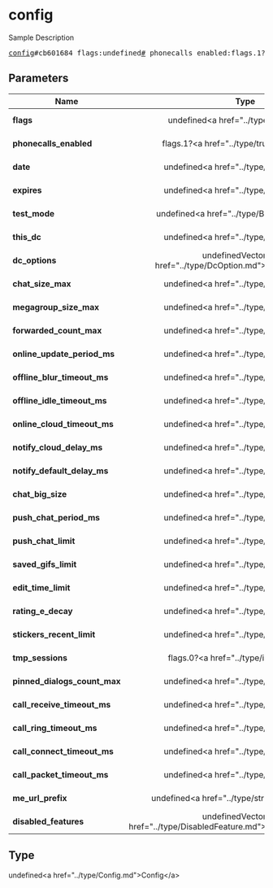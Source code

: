 # config

Sample Description

<pre>
<a href="../constructor/config.md">config</a>#cb601684 flags:undefined<a href="../type/#.md">#</a> phonecalls_enabled:flags.1?<a href="../type/true.md">true</a> date:undefined<a href="../type/int.md">int</a> expires:undefined<a href="../type/int.md">int</a> test_mode:undefined<a href="../type/Bool.md">Bool</a> this_dc:undefined<a href="../type/int.md">int</a> dc_options:undefinedVector&lt;<a href="../type/DcOption.md">DcOption</a>&gt; chat_size_max:undefined<a href="../type/int.md">int</a> megagroup_size_max:undefined<a href="../type/int.md">int</a> forwarded_count_max:undefined<a href="../type/int.md">int</a> online_update_period_ms:undefined<a href="../type/int.md">int</a> offline_blur_timeout_ms:undefined<a href="../type/int.md">int</a> offline_idle_timeout_ms:undefined<a href="../type/int.md">int</a> online_cloud_timeout_ms:undefined<a href="../type/int.md">int</a> notify_cloud_delay_ms:undefined<a href="../type/int.md">int</a> notify_default_delay_ms:undefined<a href="../type/int.md">int</a> chat_big_size:undefined<a href="../type/int.md">int</a> push_chat_period_ms:undefined<a href="../type/int.md">int</a> push_chat_limit:undefined<a href="../type/int.md">int</a> saved_gifs_limit:undefined<a href="../type/int.md">int</a> edit_time_limit:undefined<a href="../type/int.md">int</a> rating_e_decay:undefined<a href="../type/int.md">int</a> stickers_recent_limit:undefined<a href="../type/int.md">int</a> tmp_sessions:flags.0?<a href="../type/int.md">int</a> pinned_dialogs_count_max:undefined<a href="../type/int.md">int</a> call_receive_timeout_ms:undefined<a href="../type/int.md">int</a> call_ring_timeout_ms:undefined<a href="../type/int.md">int</a> call_connect_timeout_ms:undefined<a href="../type/int.md">int</a> call_packet_timeout_ms:undefined<a href="../type/int.md">int</a> me_url_prefix:undefined<a href="../type/string.md">string</a> disabled_features:undefinedVector&lt;<a href="../type/DisabledFeature.md">DisabledFeature</a>&gt; = undefined<a href="../type/Config.md">Config</a>;
</pre>

## Parameters

| Name | Type | Description |
|------|:----:|-------------|
| **flags** | undefined&lt;a href=&#34;../type/#.md&#34;&gt;#&lt;/a&gt; | Param description |
| **phonecalls_enabled** | flags.1?&lt;a href=&#34;../type/true.md&#34;&gt;true&lt;/a&gt; | Param description |
| **date** | undefined&lt;a href=&#34;../type/int.md&#34;&gt;int&lt;/a&gt; | Param description |
| **expires** | undefined&lt;a href=&#34;../type/int.md&#34;&gt;int&lt;/a&gt; | Param description |
| **test_mode** | undefined&lt;a href=&#34;../type/Bool.md&#34;&gt;Bool&lt;/a&gt; | Param description |
| **this_dc** | undefined&lt;a href=&#34;../type/int.md&#34;&gt;int&lt;/a&gt; | Param description |
| **dc_options** | undefinedVector&amp;lt;&lt;a href=&#34;../type/DcOption.md&#34;&gt;DcOption&lt;/a&gt;&amp;gt; | Param description |
| **chat_size_max** | undefined&lt;a href=&#34;../type/int.md&#34;&gt;int&lt;/a&gt; | Param description |
| **megagroup_size_max** | undefined&lt;a href=&#34;../type/int.md&#34;&gt;int&lt;/a&gt; | Param description |
| **forwarded_count_max** | undefined&lt;a href=&#34;../type/int.md&#34;&gt;int&lt;/a&gt; | Param description |
| **online_update_period_ms** | undefined&lt;a href=&#34;../type/int.md&#34;&gt;int&lt;/a&gt; | Param description |
| **offline_blur_timeout_ms** | undefined&lt;a href=&#34;../type/int.md&#34;&gt;int&lt;/a&gt; | Param description |
| **offline_idle_timeout_ms** | undefined&lt;a href=&#34;../type/int.md&#34;&gt;int&lt;/a&gt; | Param description |
| **online_cloud_timeout_ms** | undefined&lt;a href=&#34;../type/int.md&#34;&gt;int&lt;/a&gt; | Param description |
| **notify_cloud_delay_ms** | undefined&lt;a href=&#34;../type/int.md&#34;&gt;int&lt;/a&gt; | Param description |
| **notify_default_delay_ms** | undefined&lt;a href=&#34;../type/int.md&#34;&gt;int&lt;/a&gt; | Param description |
| **chat_big_size** | undefined&lt;a href=&#34;../type/int.md&#34;&gt;int&lt;/a&gt; | Param description |
| **push_chat_period_ms** | undefined&lt;a href=&#34;../type/int.md&#34;&gt;int&lt;/a&gt; | Param description |
| **push_chat_limit** | undefined&lt;a href=&#34;../type/int.md&#34;&gt;int&lt;/a&gt; | Param description |
| **saved_gifs_limit** | undefined&lt;a href=&#34;../type/int.md&#34;&gt;int&lt;/a&gt; | Param description |
| **edit_time_limit** | undefined&lt;a href=&#34;../type/int.md&#34;&gt;int&lt;/a&gt; | Param description |
| **rating_e_decay** | undefined&lt;a href=&#34;../type/int.md&#34;&gt;int&lt;/a&gt; | Param description |
| **stickers_recent_limit** | undefined&lt;a href=&#34;../type/int.md&#34;&gt;int&lt;/a&gt; | Param description |
| **tmp_sessions** | flags.0?&lt;a href=&#34;../type/int.md&#34;&gt;int&lt;/a&gt; | Param description |
| **pinned_dialogs_count_max** | undefined&lt;a href=&#34;../type/int.md&#34;&gt;int&lt;/a&gt; | Param description |
| **call_receive_timeout_ms** | undefined&lt;a href=&#34;../type/int.md&#34;&gt;int&lt;/a&gt; | Param description |
| **call_ring_timeout_ms** | undefined&lt;a href=&#34;../type/int.md&#34;&gt;int&lt;/a&gt; | Param description |
| **call_connect_timeout_ms** | undefined&lt;a href=&#34;../type/int.md&#34;&gt;int&lt;/a&gt; | Param description |
| **call_packet_timeout_ms** | undefined&lt;a href=&#34;../type/int.md&#34;&gt;int&lt;/a&gt; | Param description |
| **me_url_prefix** | undefined&lt;a href=&#34;../type/string.md&#34;&gt;string&lt;/a&gt; | Param description |
| **disabled_features** | undefinedVector&amp;lt;&lt;a href=&#34;../type/DisabledFeature.md&#34;&gt;DisabledFeature&lt;/a&gt;&amp;gt; | Param description |

## Type

undefined&lt;a href=&#34;../type/Config.md&#34;&gt;Config&lt;/a&gt;
